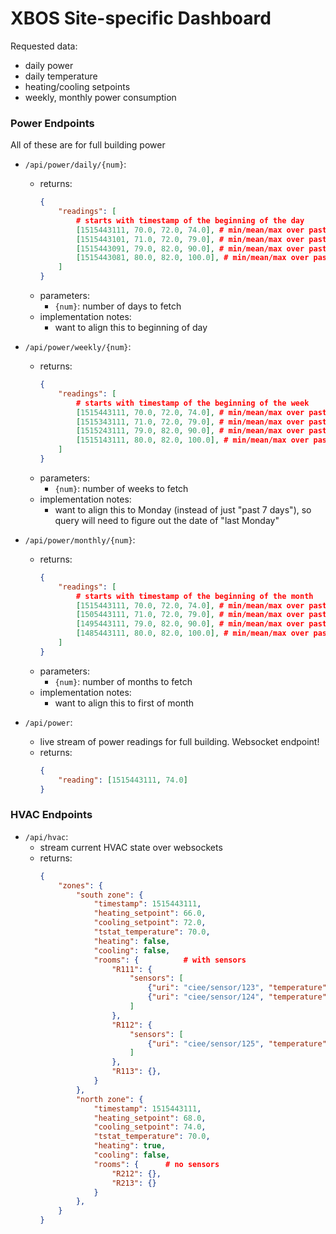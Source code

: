 # XBOS Site-specific Dashboard


Requested data:
- daily power
- daily temperature
- heating/cooling setpoints
- weekly, monthly power consumption

### Power Endpoints

All of these are for full building power

- `/api/power/daily/{num}`:
    - returns:
        ```json
        {
            "readings": [
                # starts with timestamp of the beginning of the day
                [1515443111, 70.0, 72.0, 74.0], # min/mean/max over past day 1
                [1515443101, 71.0, 72.0, 79.0], # min/mean/max over past day 2
                [1515443091, 79.0, 82.0, 90.0], # min/mean/max over past day 3
                [1515443081, 80.0, 82.0, 100.0], # min/mean/max over past day 4
            ]
        }
        ```
    - parameters:
        - `{num}`: number of days to fetch
    - implementation notes:
        - want to align this to beginning of day

- `/api/power/weekly/{num}`:
    - returns:
        ```json
        {
            "readings": [
                # starts with timestamp of the beginning of the week
                [1515443111, 70.0, 72.0, 74.0], # min/mean/max over past week 1
                [1515343111, 71.0, 72.0, 79.0], # min/mean/max over past week 2
                [1515243111, 79.0, 82.0, 90.0], # min/mean/max over past week 3
                [1515143111, 80.0, 82.0, 100.0], # min/mean/max over past week 4
            ]
        }
        ```
    - parameters:
        - `{num}`: number of weeks to fetch
    - implementation notes:
        - want to align this to Monday (instead of just "past 7 days"), so query will need to figure out the date of "last Monday"

- `/api/power/monthly/{num}`:
    - returns:
        ```json
        {
            "readings": [
                # starts with timestamp of the beginning of the month
                [1515443111, 70.0, 72.0, 74.0], # min/mean/max over past month 1
                [1505443111, 71.0, 72.0, 79.0], # min/mean/max over past month 2
                [1495443111, 79.0, 82.0, 90.0], # min/mean/max over past month 3
                [1485443111, 80.0, 82.0, 100.0], # min/mean/max over past month 4
            ]
        }
        ```
    - parameters:
        - `{num}`: number of months to fetch
    - implementation notes:
        - want to align this to first of month

- `/api/power`:
    - live stream of power readings for full building. Websocket endpoint!
    - returns:
        ```json
        {
            "reading": [1515443111, 74.0]
        }
        ```

### HVAC Endpoints

- `/api/hvac`:
    - stream current HVAC state over websockets
    - returns:
        ```json
        {
            "zones": {
                "south zone": {
                    "timestamp": 1515443111,
                    "heating_setpoint": 66.0,
                    "cooling_setpoint": 72.0,
                    "tstat_temperature": 70.0,
                    "heating": false,
                    "cooling": false,
                    "rooms": {          # with sensors
                        "R111": {
                            "sensors": [
                                {"uri": "ciee/sensor/123", "temperature": 70.2, "humidity": 46.2},
                                {"uri": "ciee/sensor/124", "temperature": 70.2, "humidity": 46.2},
                            ]
                        },
                        "R112": {
                            "sensors": [
                                {"uri": "ciee/sensor/125", "temperature": 70.2, "humidity": 46.2},
                            ]
                        },
                        "R113": {},
                    }
                },
                "north zone": {
                    "timestamp": 1515443111,
                    "heating_setpoint": 68.0,
                    "cooling_setpoint": 74.0,
                    "tstat_temperature": 70.0,
                    "heating": true,
                    "cooling": false,
                    "rooms": {      # no sensors
                        "R212": {},
                        "R213": {}
                    }
                },
            }
        }
        ```

